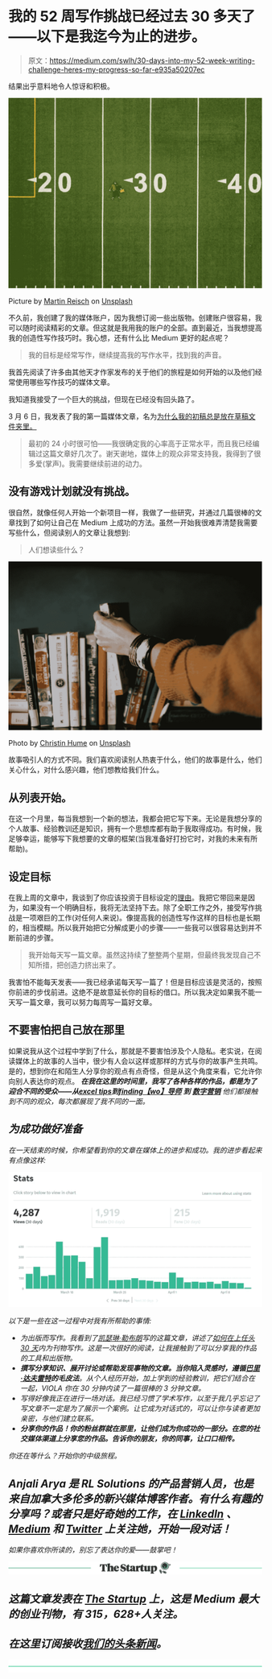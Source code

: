 # 我的 52 周写作挑战已经过去 30 多天了——以下是我迄今为止的进步。

> 原文：<https://medium.com/swlh/30-days-into-my-52-week-writing-challenge-heres-my-progress-so-far-e935a50207ec>

结果出乎意料地令人惊讶和积极。

![](img/d65b114b0db07fab4f65c5bf9e5534fb.png)

Picture by [Martin Reisch](https://unsplash.com/@safesolvent?utm_source=medium&utm_medium=referral) on [Unsplash](https://unsplash.com?utm_source=medium&utm_medium=referral)

不久前，我创建了我的媒体账户，因为我想订阅一些出版物。创建账户很容易，我可以随时阅读精彩的文章。但这就是我用我的账户的全部。直到最近，当我想提高我的创造性写作技巧时。我心想，还有什么比 Medium 更好的起点呢？

> 我的目标是经常写作，继续提高我的写作水平，找到我的声音。

我首先阅读了许多由其他天才作家发布的关于他们的旅程是如何开始的以及他们经常使用哪些写作技巧的媒体文章。

我知道我接受了一个巨大的挑战，但现在已经没有回头路了。

3 月 6 日，我发表了我的第一篇媒体文章，名为[为什么我的初稿总是放在草稿文件夹里。](/@arya.anjali/why-my-drafts-ones-have-always-just-well-sat-in-the-drafts-folder-bebdf235ad54)

> 最初的 24 小时很可怕——我很确定我的心率高于正常水平，而且我已经编辑过这篇文章好几次了。谢天谢地，媒体上的观众非常支持我，我得到了很多爱(掌声)。我需要继续前进的动力。

## 没有游戏计划就没有挑战。

很自然，就像任何人开始一个新项目一样，我做了一些研究，并通过几篇很棒的文章找到了如何让自己在 Medium 上成功的方法。虽然一开始我很难弄清楚我需要写些什么，但阅读别人的文章让我想到:

> 人们想读些什么？

![](img/479db90ff4f4f9860700dc6f8be1cee3.png)

Photo by [Christin Hume](https://unsplash.com/@christinhumephoto?utm_source=medium&utm_medium=referral) on [Unsplash](https://unsplash.com?utm_source=medium&utm_medium=referral)

故事吸引人的方式不同。我们喜欢阅读别人热衷于什么，他们的故事是什么，他们关心什么，对什么感兴趣，他们想教给我们什么。

## 从列表开始。

在这一个月里，每当我想到一个新的想法，我都会把它写下来。无论是我想分享的个人故事、经验教训还是知识，拥有一个思想库都有助于我取得成功。有时候，我足够幸运，能够写下我想要的文章的框架(当我准备好打扮它时，对我的未来有所帮助)。

## 设定目标

在我上周的文章中，我谈到了你应该投资于目标设定的[理由](/@arya.anjali/reasons-why-you-should-invest-in-goal-setting-3205a15abf4c?source=user_profile---------1----------------)。我把它带回来是因为，如果没有一个明确目标，我将无法坚持下去。除了全职工作之外，接受写作挑战是一项艰巨的工作(对任何人来说)。像提高我的创造性写作这样的目标也是长期的，相当模糊。所以我开始把它分解成更小的步骤——一些我可以很容易达到并不断前进的步骤。

> 我开始每天写一篇文章。虽然这持续了整整两个星期，但最终我发现自己不知所措，把创造力挤出来了。

我害怕不能每天发表——我已经承诺每天写一篇了！但是目标应该是灵活的，按照你前进的步伐前进。这绝不是故意延长你的目标的借口。所以我决定如果我不能一天写一篇文章，我可以努力每周写一篇好文章。

## 不要害怕把自己放在那里

如果说我从这个过程中学到了什么，那就是不要害怕涉及个人隐私。老实说，在阅读媒体上的故事的人当中，很少有人会以这样或那样的方式与你的故事产生共鸣。是的，想到你在和陌生人分享你的观点有点奇怪，但是从这个角度来看，它允许你向别人表达你的观点。 ***在我在这里的时间里，我写了各种各样的作品，都是为了迎合不同的受众——从***[***excel tips***](https://blog.markgrowth.com/10-tips-and-tricks-to-become-an-excel-expert-10235cede463?source=user_profile---------7----------------)***到***[***finding【wo】导师***](https://theascent.pub/get-yourself-some-wo-mentors-55d060b2c690?source=user_profile---------18----------------) ***到*** [***数字营销***](/swlh/the-rules-of-engagement-are-changing-with-digital-marketing-cf44da2cc605) *他们都接触到不同的观众，每次都展现了我不同的一面。*

## *为成功做好准备*

*在一天结束的时候，你希望看到你的文章在媒体上的进步和成功。我的进步看起来有点像这样:*

*![](img/cc0ade50e0491f5491c3e9f95acdf8bf.png)*

*以下是一些在这一过程中对我有所帮助的事情:*

*   *为出版而写作。我看到了[凯瑟琳·勒布朗](https://medium.com/u/2593dca1bc9e?source=post_page-----e935a50207ec--------------------------------)写的这篇文章，讲述了[如何在上任头 30 天](https://writingcooperative.com/how-i-wrote-for-5-publications-including-the-mission-in-my-first-30-days-writing-on-medium-23fa518153dd)内为刊物写作。这是一次很好的阅读，让我接触到了可以分享我的作品的工具和出版物。*
*   ***撰写分享知识、展开讨论或帮助发现事物的文章。**当你陷入灵感时，遵循[巴里·达夫雷特](https://medium.com/u/7137e34bb35b?source=post_page-----e935a50207ec--------------------------------)的**毛皮法**。从个人经历开始，加上学到的经验教训，把它们结合在一起，VIOLA 你在 30 分钟内读了一篇很棒的 3 分钟文章。*
*   *写得好像我正在进行一场对话。我已经习惯了学术写作，以至于我几乎忘记了写文章不一定是为了展示一个案例。让它成为对话式的，可以让你与读者更加亲密，与他们建立联系。*
*   ***分享你的作品！你的粉丝群就在那里，让他们成为你成功的一部分。在您的社交媒体渠道上分享您的作品。告诉你的朋友，你的同事，让口口相传。***

*你还在等什么？开始你的中级旅程。*

## *Anjali Arya 是 RL Solutions 的产品营销人员，也是来自加拿大多伦多的新兴媒体博客作者。有什么有趣的分享吗？或者只是好奇她的工作，在 [LinkedIn](https://www.linkedin.com/notifications/) 、 [Medium](/@arya.anjali) 和 [Twitter](https://twitter.com/AnjaliAryaa?lang=en) 上关注她，开始一段对话！*

*如果你喜欢你所读的，别忘了表达你的爱——鼓掌吧！*

*[![](img/308a8d84fb9b2fab43d66c117fcc4bb4.png)](https://medium.com/swlh)*

## *这篇文章发表在 [The Startup](https://medium.com/swlh) 上，这是 Medium 最大的创业刊物，有 315，628+人关注。*

## *在这里订阅接收[我们的头条新闻](http://growthsupply.com/the-startup-newsletter/)。*

*[![](img/b0164736ea17a63403e660de5dedf91a.png)](https://medium.com/swlh)*